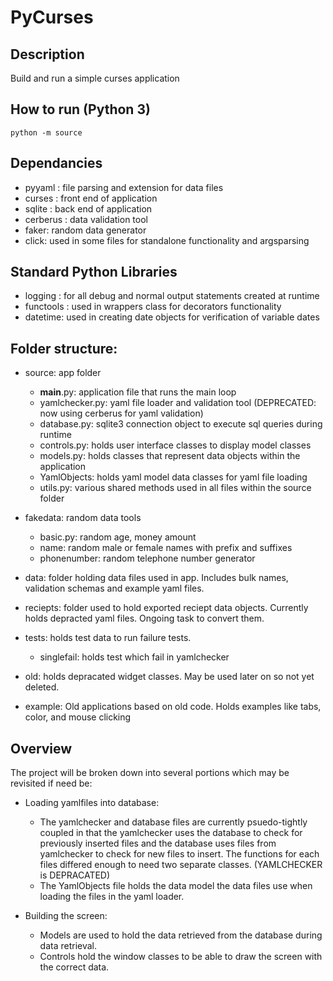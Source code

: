 # PyCurses

## Description
  Build and run a simple curses application

## How to run (Python 3)
  `python -m source`

## Dependancies
- pyyaml : file parsing and extension for data files
- curses : front end of application
- sqlite : back end of application
- cerberus : data validation tool
- faker: random data generator
- click: used in some files for standalone functionality and argsparsing

## Standard Python Libraries
- logging : for all debug and normal output statements created at runtime
- functools : used in wrappers class for decorators functionality
- datetime: used in creating date objects for verification of variable dates

## Folder structure:
- source: app folder
  - __main__.py: application file that runs the main loop
  - yamlchecker.py: yaml file loader and validation tool (DEPRECATED: now using cerberus for yaml validation)
  - database.py: sqlite3 connection object to execute sql queries during runtime
  - controls.py: holds user interface classes to display model classes
  - models.py: holds classes that represent data objects within the application
  - YamlObjects: holds yaml model data classes for yaml file loading
  - utils.py: various shared methods used in all files within the source folder

- fakedata: random data tools
  - basic.py: random age, money amount
  - name: random male or female names with prefix and suffixes
  - phonenumber: random telephone number generator

- data: folder holding data files used in app. Includes bulk names, validation schemas and example yaml files.

- reciepts: folder used to hold exported reciept data objects. Currently holds depracted yaml files. Ongoing task to convert them.

- tests: holds test data to run failure tests.
  - singlefail: holds test which fail in yamlchecker

- old: holds depracated widget classes. May be used later on so not yet deleted.

- example: Old applications based on old code. Holds examples like tabs, color, and mouse clicking

## Overview
The project will be broken down into several portions which may be revisited if need be:
- Loading yamlfiles into database:
  - The yamlchecker and database files are currently psuedo-tightly coupled in that the
    yamlchecker uses the database to check for previously inserted files and the database 
    uses files from yamlchecker to check for new files to insert. The functions for each
    files differed enough to need two separate classes. (YAMLCHECKER is DEPRACATED)
  - The YamlObjects file holds the data model the data files use when loading the files
    in the yaml loader.

- Building the screen:
  - Models are used to hold the data retrieved from the database during data retrieval.
  - Controls hold the window classes to be able to draw the screen with the correct data.
